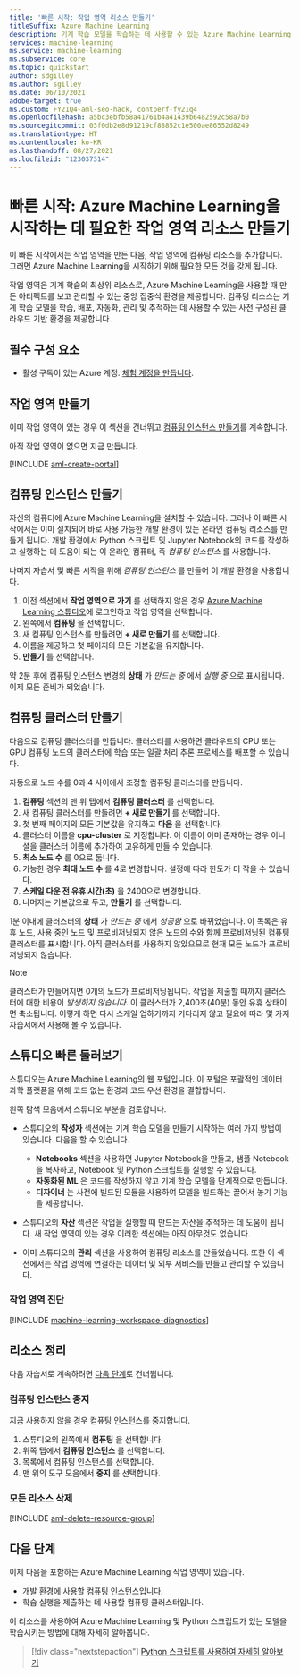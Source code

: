 ```yaml
---
title: '빠른 시작: 작업 영역 리소스 만들기'
titleSuffix: Azure Machine Learning
description: 기계 학습 모델을 학습하는 데 사용할 수 있는 Azure Machine Learning 작업 영역 및 클라우드 리소스를 만듭니다.
services: machine-learning
ms.service: machine-learning
ms.subservice: core
ms.topic: quickstart
author: sdgilley
ms.author: sgilley
ms.date: 06/10/2021
adobe-target: true
ms.custom: FY21Q4-aml-seo-hack, contperf-fy21q4
ms.openlocfilehash: a5bc3ebfb58a41761b4a41439b6482592c58a7b0
ms.sourcegitcommit: 03f0db2e8d91219cf88852c1e500ae86552d8249
ms.translationtype: HT
ms.contentlocale: ko-KR
ms.lasthandoff: 08/27/2021
ms.locfileid: "123037314"
---
```

# <a name="quickstart-create-workspace-resources-you-need-to-get-started-with-azure-machine-learning"></a>빠른 시작: Azure Machine Learning을 시작하는 데 필요한 작업 영역 리소스 만들기

이 빠른 시작에서는 작업 영역을 만든 다음, 작업 영역에 컴퓨팅 리소스를 추가합니다. 그러면 Azure Machine Learning을 시작하기 위해 필요한 모든 것을 갖게 됩니다.  

작업 영역은 기계 학습의 최상위 리소스로, Azure Machine Learning을 사용할 때 만든 아티팩트를 보고 관리할 수 있는 중앙 집중식 환경을 제공합니다. 컴퓨팅 리소스는 기계 학습 모델을 학습, 배포, 자동화, 관리 및 추적하는 데 사용할 수 있는 사전 구성된 클라우드 기반 환경을 제공합니다.


## <a name="prerequisites"></a>필수 구성 요소

- 활성 구독이 있는 Azure 계정. [체험 계정을 만듭니다](https://azure.microsoft.com/free/?WT.mc_id=A261C142F).

## <a name="create-the-workspace"></a>작업 영역 만들기

이미 작업 영역이 있는 경우 이 섹션을 건너뛰고 [컴퓨팅 인스턴스 만들기](#instance)를 계속합니다.

아직 작업 영역이 없으면 지금 만듭니다.

[!INCLUDE [aml-create-portal](../../includes/aml-create-in-portal.md)]

## <a name="create-compute-instance"></a><a name="instance"></a> 컴퓨팅 인스턴스 만들기

자신의 컴퓨터에 Azure Machine Learning을 설치할 수 있습니다.  그러나 이 빠른 시작에서는 이미 설치되어 바로 사용 가능한 개발 환경이 있는 온라인 컴퓨팅 리소스를 만들게 됩니다.  개발 환경에서 Python 스크립트 및 Jupyter Notebook의 코드를 작성하고 실행하는 데 도움이 되는 이 온라인 컴퓨터, 즉 *컴퓨팅 인스턴스* 를 사용합니다.

나머지 자습서 및 빠른 시작을 위해 *컴퓨팅 인스턴스* 를 만들어 이 개발 환경을 사용합니다.

1. 이전 섹션에서 **작업 영역으로 가기** 를 선택하지 않은 경우 [Azure Machine Learning 스튜디오](https://ml.azure.com)에 로그인하고 작업 영역을 선택합니다.
1. 왼쪽에서 **컴퓨팅** 을 선택합니다.
1. 새 컴퓨팅 인스턴스를 만들려면 **+ 새로 만들기** 를 선택합니다.
1. 이름을 제공하고 첫 페이지의 모든 기본값을 유지합니다.
1. **만들기** 를 선택합니다.
 
약 2분 후에 컴퓨팅 인스턴스 변경의 **상태** 가 *만드는 중* 에서 *실행 중* 으로 표시됩니다.  이제 모든 준비가 되었습니다.  

## <a name="create-compute-clusters"></a><a name="cluster"></a> 컴퓨팅 클러스터 만들기

다음으로 컴퓨팅 클러스터를 만듭니다.  클러스터를 사용하면 클라우드의 CPU 또는 GPU 컴퓨팅 노드의 클러스터에 학습 또는 일괄 처리 추론 프로세스를 배포할 수 있습니다.

자동으로 노드 수를 0과 4 사이에서 조정할 컴퓨팅 클러스터를 만듭니다.

1. **컴퓨팅** 섹션의 맨 위 탭에서 **컴퓨팅 클러스터** 를 선택합니다.
1. 새 컴퓨팅 클러스터를 만들려면 **+ 새로 만들기** 를 선택합니다.
1. 첫 번째 페이지의 모든 기본값을 유지하고 **다음** 을 선택합니다.
1. 클러스터 이름을 **cpu-cluster** 로 지정합니다.  이 이름이 이미 존재하는 경우 이니셜을 클러스터 이름에 추가하여 고유하게 만들 수 있습니다.
1. **최소 노드 수** 를 0으로 둡니다.
1. 가능한 경우 **최대 노드 수** 를 4로 변경합니다.  설정에 따라 한도가 더 작을 수 있습니다.
1. **스케일 다운 전 유휴 시간(초)** 을 2400으로 변경합니다.
1. 나머지는 기본값으로 두고, **만들기** 를 선택합니다.

1분 이내에 클러스터의 **상태** 가 *만드는 중* 에서 *성공함* 으로 바뀌었습니다.  이 목록은 유휴 노드, 사용 중인 노드 및 프로비저닝되지 않은 노드의 수와 함께 프로비저닝된 컴퓨팅 클러스터를 표시합니다.  아직 클러스터를 사용하지 않았으므로 현재 모든 노드가 프로비저닝되지 않습니다. 

> [!NOTE]
> 클러스터가 만들어지면 0개의 노드가 프로비저닝됩니다. 작업을 제출할 때까지 클러스터에 대한 비용이 *발생하지 않습니다*. 이 클러스터가 2,400초(40분) 동안 유휴 상태이면 축소됩니다.  이렇게 하면 다시 스케일 업하기까지 기다리지 않고 필요에 따라 몇 가지 자습서에서 사용해 볼 수 있습니다.

## <a name="quick-tour-of-the-studio"></a><a name="studio"></a> 스튜디오 빠른 둘러보기

스튜디오는 Azure Machine Learning의 웹 포털입니다. 이 포털은 포괄적인 데이터 과학 플랫폼을 위해 코드 없는 환경과 코드 우선 환경을 결합합니다.

왼쪽 탐색 모음에서 스튜디오 부분을 검토합니다.

* 스튜디오의 **작성자** 섹션에는 기계 학습 모델을 만들기 시작하는 여러 가지 방법이 있습니다.  다음을 할 수 있습니다.

    * **Notebooks** 섹션을 사용하면 Jupyter Notebook을 만들고, 샘플 Notebook을 복사하고, Notebook 및 Python 스크립트를 실행할 수 있습니다.
    * **자동화된 ML** 은 코드를 작성하지 않고 기계 학습 모델을 단계적으로 만듭니다.
    * **디자이너** 는 사전에 빌드된 모듈을 사용하여 모델을 빌드하는 끌어서 놓기 기능을 제공합니다.

* 스튜디오의 **자산** 섹션은 작업을 실행할 때 만드는 자산을 추적하는 데 도움이 됩니다.  새 작업 영역이 있는 경우 이러한 섹션에는 아직 아무것도 없습니다.

* 이미 스튜디오의 **관리** 섹션을 사용하여 컴퓨팅 리소스를 만들었습니다.  또한 이 섹션에서는 작업 영역에 연결하는 데이터 및 외부 서비스를 만들고 관리할 수 있습니다.  

### <a name="workspace-diagnostics"></a>작업 영역 진단

[!INCLUDE [machine-learning-workspace-diagnostics](../../includes/machine-learning-workspace-diagnostics.md)]

## <a name="clean-up-resources"></a><a name="clean-up"></a>리소스 정리

다음 자습서로 계속하려면 [다음 단계](#next-steps)로 건너뜁니다.

### <a name="stop-compute-instance"></a>컴퓨팅 인스턴스 중지

지금 사용하지 않을 경우 컴퓨팅 인스턴스를 중지합니다.

1. 스튜디오의 왼쪽에서 **컴퓨팅** 을 선택합니다.
1. 위쪽 탭에서 **컴퓨팅 인스턴스** 를 선택합니다.
1. 목록에서 컴퓨팅 인스턴스를 선택합니다.
1. 맨 위의 도구 모음에서 **중지** 를 선택합니다.

### <a name="delete-all-resources"></a>모든 리소스 삭제

[!INCLUDE [aml-delete-resource-group](../../includes/aml-delete-resource-group.md)]

## <a name="next-steps"></a>다음 단계

이제 다음을 포함하는 Azure Machine Learning 작업 영역이 있습니다.

- 개발 환경에 사용할 컴퓨팅 인스턴스입니다.
- 학습 실행을 제출하는 데 사용할 컴퓨팅 클러스터입니다.

이 리소스를 사용하여 Azure Machine Learning 및 Python 스크립트가 있는 모델을 학습시키는 방법에 대해 자세히 알아봅니다.

> [!div class="nextstepaction"]
> [Python 스크립트를 사용하여 자세히 알아보기](tutorial-1st-experiment-hello-world.md)
>
